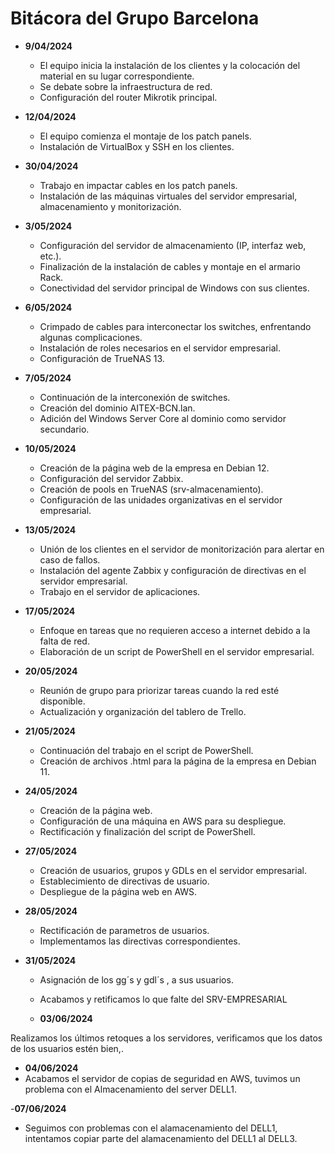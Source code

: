 # Bitácora del Grupo Barcelona

- **9/04/2024**
  - El equipo inicia la instalación de los clientes y la colocación del material en su lugar correspondiente.
  - Se debate sobre la infraestructura de red.
  - Configuración del router Mikrotik principal.

- **12/04/2024**
  - El equipo comienza el montaje de los patch panels.
  - Instalación de VirtualBox y SSH en los clientes.

- **30/04/2024**
  - Trabajo en impactar cables en los patch panels.
  - Instalación de las máquinas virtuales del servidor empresarial, almacenamiento y monitorización.

- **3/05/2024**
  - Configuración del servidor de almacenamiento (IP, interfaz web, etc.).
  - Finalización de la instalación de cables y montaje en el armario Rack.
  - Conectividad del servidor principal de Windows con sus clientes.

- **6/05/2024**
  - Crimpado de cables para interconectar los switches, enfrentando algunas complicaciones.
  - Instalación de roles necesarios en el servidor empresarial.
  - Configuración de TrueNAS 13.

- **7/05/2024**
  - Continuación de la interconexión de switches.
  - Creación del dominio AITEX-BCN.lan.
  - Adición del Windows Server Core al dominio como servidor secundario.

- **10/05/2024**
  - Creación de la página web de la empresa en Debian 12.
  - Configuración del servidor Zabbix.
  - Creación de pools en TrueNAS (srv-almacenamiento).
  - Configuración de las unidades organizativas en el servidor empresarial.

- **13/05/2024**
  - Unión de los clientes en el servidor de monitorización para alertar en caso de fallos.
  - Instalación del agente Zabbix y configuración de directivas en el servidor empresarial.
  - Trabajo en el servidor de aplicaciones.

- **17/05/2024**
  - Enfoque en tareas que no requieren acceso a internet debido a la falta de red.
  - Elaboración de un script de PowerShell en el servidor empresarial.

- **20/05/2024**
  - Reunión de grupo para priorizar tareas cuando la red esté disponible.
  - Actualización y organización del tablero de Trello.

- **21/05/2024**
  - Continuación del trabajo en el script de PowerShell.
  - Creación de archivos .html para la página de la empresa en Debian 11.

- **24/05/2024**
  - Creación de la página web.
  - Configuración de una máquina en AWS para su despliegue.
  - Rectificación y finalización del script de PowerShell.
    
- **27/05/2024**
  - Creación de usuarios, grupos y GDLs en el servidor empresarial.
  - Establecimiento de directivas de usuario.
  - Despliegue de la página web en AWS.
- **28/05/2024**
  - Rectificación de parametros de usuarios.
  - Implementamos las directivas correspondientes.
- **31/05/2024**
  - Asignación de los gg´s y gdl´s , a sus usuarios.
  - Acabamos y retificamos lo que falte del SRV-EMPRESARIAL
 
  - **03/06/2024**

Realizamos los últimos retoques a los servidores, verificamos que los datos de los usuarios estén bien,.

  - **04/06/2024**
  - Acabamos el servidor de copias de seguridad en AWS, tuvimos un problema con el Almacenamiento del server DELL1.

  -**07/06/2024**
  - Seguimos con problemas con el alamacenamiento del DELL1, intentamos copiar parte del alamacenamiento del DELL1 al DELL3.


